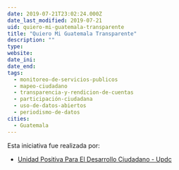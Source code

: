 ```yaml
---
date: 2019-07-21T23:02:24.000Z
date_last_modified: 2019-07-21
uid: quiero-mi-guatemala-transparente
title: "Quiero Mi Guatemala Transparente"
description: ""
type: 
website: 
date_ini: 
date_end: 
tags:
  - monitoreo-de-servicios-publicos
  - mapeo-ciudadano
  - transparencia-y-rendicion-de-cuentas
  - participación-ciudadana
  - uso-de-datos-abiertos
  - periodismo-de-datos
cities: 
  - Guatemala
---
```


Esta iniciativa fue realizada por:

- [Unidad Positiva Para El Desarrollo Ciudadano - Updc](/organizaciones/unidad-positiva-para-el-desarrollo-ciudadano-updc)
